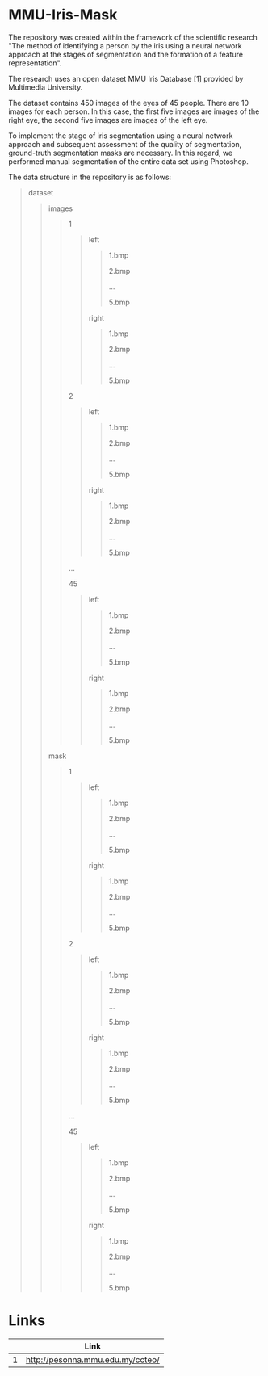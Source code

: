 # MMU-Iris-Mask


The repository was created within the framework of the scientific research "The method of identifying a person by the iris using a neural network approach at the stages of segmentation and the formation of a feature representation".


The research uses an open dataset MMU Iris Database [1] provided by Multimedia University.

The dataset contains 450 images of the eyes of 45 people. There are 10 images for each person. In this case, the first five images are images of the right eye, the second five images are images of the left eye.

To implement the stage of iris segmentation using a neural network approach and subsequent assessment of the quality of segmentation, ground-truth segmentation masks are necessary. In this regard, we performed manual segmentation of the entire data set using Photoshop.

The data structure in the repository is as follows:
> dataset
>> images
>>> 1
>>>> left
>>>>> 1.bmp
>>>>> 
>>>>> 2.bmp
>>>>> 
>>>>> ...
>>>>> 
>>>>> 5.bmp
>>>>
>>>> right
>>>>> 1.bmp
>>>>> 
>>>>> 2.bmp
>>>>> 
>>>>> ...
>>>>> 
>>>>> 5.bmp
>>>
>>> 2
>>>> left
>>>>> 1.bmp
>>>>> 
>>>>> 2.bmp
>>>>> 
>>>>> ...
>>>>> 
>>>>> 5.bmp
>>>>
>>>> right
>>>>> 1.bmp
>>>>> 
>>>>> 2.bmp
>>>>> 
>>>>> ...
>>>>> 
>>>>> 5.bmp
>>>
>>> ...
>>>
>>> 45
>>>> left
>>>>> 1.bmp
>>>>> 
>>>>> 2.bmp
>>>>> 
>>>>> ...
>>>>> 
>>>>> 5.bmp
>>>>
>>>> right
>>>>> 1.bmp
>>>>> 
>>>>> 2.bmp
>>>>> 
>>>>> ...
>>>>> 
>>>>> 5.bmp
>>
>> mask
>>> 1
>>>> left
>>>>> 1.bmp
>>>>> 
>>>>> 2.bmp
>>>>> 
>>>>> ...
>>>>> 
>>>>> 5.bmp
>>>>
>>>> right
>>>>> 1.bmp
>>>>> 
>>>>> 2.bmp
>>>>> 
>>>>> ...
>>>>> 
>>>>> 5.bmp
>>>
>>> 2
>>>> left
>>>>> 1.bmp
>>>>> 
>>>>> 2.bmp
>>>>> 
>>>>> ...
>>>>> 
>>>>> 5.bmp
>>>>
>>>> right
>>>>> 1.bmp
>>>>> 
>>>>> 2.bmp
>>>>> 
>>>>> ...
>>>>> 
>>>>> 5.bmp
>>>
>>> ...
>>>
>>> 45
>>>> left
>>>>> 1.bmp
>>>>> 
>>>>> 2.bmp
>>>>> 
>>>>> ...
>>>>> 
>>>>> 5.bmp
>>>>
>>>> right
>>>>> 1.bmp
>>>>> 
>>>>> 2.bmp
>>>>> 
>>>>> ...
>>>>> 
>>>>> 5.bmp

# Links

||Link|
|:------:|:-----------:|
|1|http://pesonna.mmu.edu.my/ccteo/|


